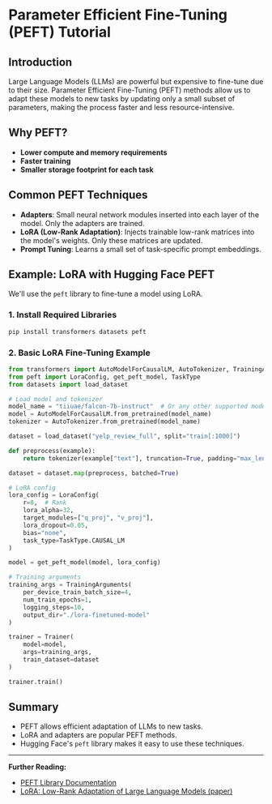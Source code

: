 # Parameter Efficient Fine-Tuning (PEFT) Tutorial

## Introduction

Large Language Models (LLMs) are powerful but expensive to fine-tune due to their size. Parameter Efficient Fine-Tuning (PEFT) methods allow us to adapt these models to new tasks by updating only a small subset of parameters, making the process faster and less resource-intensive.

## Why PEFT?
- **Lower compute and memory requirements**
- **Faster training**
- **Smaller storage footprint for each task**

## Common PEFT Techniques
- **Adapters**: Small neural network modules inserted into each layer of the model. Only the adapters are trained.
- **LoRA (Low-Rank Adaptation)**: Injects trainable low-rank matrices into the model's weights. Only these matrices are updated.
- **Prompt Tuning**: Learns a small set of task-specific prompt embeddings.

## Example: LoRA with Hugging Face PEFT

We'll use the `peft` library to fine-tune a model using LoRA.

### 1. Install Required Libraries
```bash
pip install transformers datasets peft
```

### 2. Basic LoRA Fine-Tuning Example
```python
from transformers import AutoModelForCausalLM, AutoTokenizer, TrainingArguments, Trainer
from peft import LoraConfig, get_peft_model, TaskType
from datasets import load_dataset

# Load model and tokenizer
model_name = "tiiuae/falcon-7b-instruct"  # Or any other supported model
model = AutoModelForCausalLM.from_pretrained(model_name)
tokenizer = AutoTokenizer.from_pretrained(model_name)

dataset = load_dataset("yelp_review_full", split="train[:1000]")

def preprocess(example):
    return tokenizer(example["text"], truncation=True, padding="max_length", max_length=128)

dataset = dataset.map(preprocess, batched=True)

# LoRA config
lora_config = LoraConfig(
    r=8,  # Rank
    lora_alpha=32,
    target_modules=["q_proj", "v_proj"],
    lora_dropout=0.05,
    bias="none",
    task_type=TaskType.CAUSAL_LM
)

model = get_peft_model(model, lora_config)

# Training arguments
training_args = TrainingArguments(
    per_device_train_batch_size=4,
    num_train_epochs=1,
    logging_steps=10,
    output_dir="./lora-finetuned-model"
)

trainer = Trainer(
    model=model,
    args=training_args,
    train_dataset=dataset
)

trainer.train()
```

## Summary
- PEFT allows efficient adaptation of LLMs to new tasks.
- LoRA and adapters are popular PEFT methods.
- Hugging Face's `peft` library makes it easy to use these techniques.

---
**Further Reading:**
- [PEFT Library Documentation](https://huggingface.co/docs/peft/index)
- [LoRA: Low-Rank Adaptation of Large Language Models (paper)](https://arxiv.org/abs/2106.09685) 